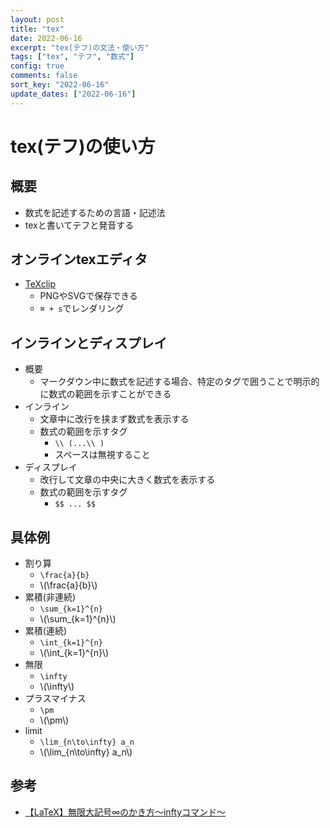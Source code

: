 ```yaml
---
layout: post
title: "tex"
date: 2022-06-16
excerpt: "tex(テフ)の文法・使い方"
tags: ["tex", "テフ", "数式"]
config: true
comments: false
sort_key: "2022-06-16"
update_dates: ["2022-06-16"]
---
```


# tex(テフ)の使い方

## 概要
 - 数式を記述するための言語・記述法
 - texと書いてテフと発音する

## オンラインtexエディタ
 - [TeXclip](https://texclip.marutank.net/)
   - PNGやSVGで保存できる
   - `⌘ + s`でレンダリング

## インラインとディスプレイ
 - 概要
   - マークダウン中に数式を記述する場合、特定のタグで囲うことで明示的に数式の範囲を示すことができる
 - インライン
   - 文章中に改行を挟まず数式を表示する
   - 数式の範囲を示すタグ
     - `\\ (...\\ )` 
     - スペースは無視すること
 - ディスプレイ
   - 改行して文章の中央に大きく数式を表示する
   - 数式の範囲を示すタグ
     - `$$ ... $$`

## 具体例
 - 割り算
   - `\frac{a}{b}`
   - \\(\frac{a}{b}\\)
 - 累積(非連続)
   - `\sum_{k=1}^{n}`
   - \\(\sum_{k=1}^{n}\\)
 - 累積(連続)
   - `\int_{k=1}^{n}`
   - \\(\int_{k=1}^{n}\\)
 - 無限
   - `\infty`
   - \\(\infty\\)
 - プラスマイナス
   - `\pm`
   - \\(\pm\\)
 - limit
   - `\lim_{n\to\infty} a_n`
   - \\(\lim_{n\to\infty} a_n\\)
   
## 参考
 - [【LaTeX】無限大記号∞のかき方～inftyコマンド～](https://mathlandscape.com/latex-infty/)